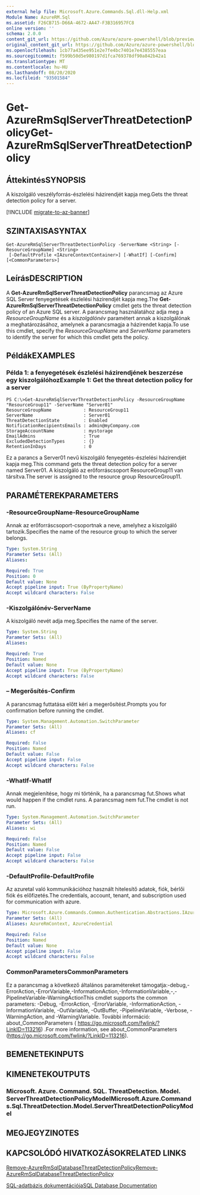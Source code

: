 ```yaml
---
external help file: Microsoft.Azure.Commands.Sql.dll-Help.xml
Module Name: AzureRM.Sql
ms.assetid: F26CB715-D66A-4672-AA47-F3B316957FC8
online version: ''
schema: 2.0.0
content_git_url: https://github.com/Azure/azure-powershell/blob/preview/src/ResourceManager/Sql/Commands.Sql/help/Get-AzureRmSqlServerThreatDetectionPolicy.md
original_content_git_url: https://github.com/Azure/azure-powershell/blob/preview/src/ResourceManager/Sql/Commands.Sql/help/Get-AzureRmSqlServerThreatDetectionPolicy.md
ms.openlocfilehash: 1cb77a435ee951e2e7fe4bc7401e7e4385557eaa
ms.sourcegitcommit: f599b50d5e980197d1fca769378df90a842b42a1
ms.translationtype: MT
ms.contentlocale: hu-HU
ms.lasthandoff: 08/20/2020
ms.locfileid: "93501584"
---
```

# <span data-ttu-id="f4c08-101">Get-AzureRmSqlServerThreatDetectionPolicy</span><span class="sxs-lookup"><span data-stu-id="f4c08-101">Get-AzureRmSqlServerThreatDetectionPolicy</span></span>

## <span data-ttu-id="f4c08-102">Áttekintés</span><span class="sxs-lookup"><span data-stu-id="f4c08-102">SYNOPSIS</span></span>
<span data-ttu-id="f4c08-103">A kiszolgáló veszélyforrás-észlelési házirendjét kapja meg.</span><span class="sxs-lookup"><span data-stu-id="f4c08-103">Gets the threat detection policy for a server.</span></span>

[!INCLUDE [migrate-to-az-banner](../../includes/migrate-to-az-banner.md)]

## <span data-ttu-id="f4c08-104">SZINTAXISA</span><span class="sxs-lookup"><span data-stu-id="f4c08-104">SYNTAX</span></span>

```
Get-AzureRmSqlServerThreatDetectionPolicy -ServerName <String> [-ResourceGroupName] <String>
 [-DefaultProfile <IAzureContextContainer>] [-WhatIf] [-Confirm] [<CommonParameters>]
```

## <span data-ttu-id="f4c08-105">Leírás</span><span class="sxs-lookup"><span data-stu-id="f4c08-105">DESCRIPTION</span></span>
<span data-ttu-id="f4c08-106">A **Get-AzureRmSqlServerThreatDetectionPolicy** parancsmag az Azure SQL Server fenyegetések észlelési házirendjét kapja meg.</span><span class="sxs-lookup"><span data-stu-id="f4c08-106">The **Get-AzureRmSqlServerThreatDetectionPolicy** cmdlet gets the threat detection policy of an Azure SQL server.</span></span>
<span data-ttu-id="f4c08-107">A parancsmag használatához adja meg a *ResourceGroupName* és a *kiszolgálónév* paramétert annak a kiszolgálónak a meghatározásához, amelynek a parancsmagja a házirendet kapja.</span><span class="sxs-lookup"><span data-stu-id="f4c08-107">To use this cmdlet, specify the *ResourceGroupName* and *ServerName* parameters to identify the server for which this cmdlet gets the policy.</span></span>

## <span data-ttu-id="f4c08-108">Példák</span><span class="sxs-lookup"><span data-stu-id="f4c08-108">EXAMPLES</span></span>

### <span data-ttu-id="f4c08-109">Példa 1: a fenyegetések észlelési házirendjének beszerzése egy kiszolgálóhoz</span><span class="sxs-lookup"><span data-stu-id="f4c08-109">Example 1: Get the threat detection policy for a server</span></span>
```
PS C:\>Get-AzureRmSqlServerThreatDetectionPolicy -ResourceGroupName "ResourceGroup11" -ServerName "Server01"
ResourceGroupName            : ResourceGroup11
ServerName                   : Server01
ThreatDetectionState         : Enabled
NotificationRecipientsEmails : admin@myCompany.com
StorageAccountName           : mystorage
EmailAdmins                  : True
ExcludedDetectionTypes       : {}
RetentionInDays              : 0
```

<span data-ttu-id="f4c08-110">Ez a parancs a Server01 nevű kiszolgáló fenyegetés-észlelési házirendjét kapja meg.</span><span class="sxs-lookup"><span data-stu-id="f4c08-110">This command gets the threat detection policy for a server named Server01.</span></span>
<span data-ttu-id="f4c08-111">A kiszolgáló az erőforráscsoport ResourceGroup11 van társítva.</span><span class="sxs-lookup"><span data-stu-id="f4c08-111">The server is assigned to the resource group ResourceGroup11.</span></span>

## <span data-ttu-id="f4c08-112">PARAMÉTEREK</span><span class="sxs-lookup"><span data-stu-id="f4c08-112">PARAMETERS</span></span>

### <span data-ttu-id="f4c08-113">-ResourceGroupName</span><span class="sxs-lookup"><span data-stu-id="f4c08-113">-ResourceGroupName</span></span>
<span data-ttu-id="f4c08-114">Annak az erőforráscsoport-csoportnak a neve, amelyhez a kiszolgáló tartozik.</span><span class="sxs-lookup"><span data-stu-id="f4c08-114">Specifies the name of the resource group to which the server belongs.</span></span>

```yaml
Type: System.String
Parameter Sets: (All)
Aliases: 

Required: True
Position: 0
Default value: None
Accept pipeline input: True (ByPropertyName)
Accept wildcard characters: False
```

### <span data-ttu-id="f4c08-115">-Kiszolgálónév</span><span class="sxs-lookup"><span data-stu-id="f4c08-115">-ServerName</span></span>
<span data-ttu-id="f4c08-116">A kiszolgáló nevét adja meg.</span><span class="sxs-lookup"><span data-stu-id="f4c08-116">Specifies the name of the server.</span></span>

```yaml
Type: System.String
Parameter Sets: (All)
Aliases: 

Required: True
Position: Named
Default value: None
Accept pipeline input: True (ByPropertyName)
Accept wildcard characters: False
```

### <span data-ttu-id="f4c08-117">– Megerősítés</span><span class="sxs-lookup"><span data-stu-id="f4c08-117">-Confirm</span></span>
<span data-ttu-id="f4c08-118">A parancsmag futtatása előtt kéri a megerősítést.</span><span class="sxs-lookup"><span data-stu-id="f4c08-118">Prompts you for confirmation before running the cmdlet.</span></span>

```yaml
Type: System.Management.Automation.SwitchParameter
Parameter Sets: (All)
Aliases: cf

Required: False
Position: Named
Default value: False
Accept pipeline input: False
Accept wildcard characters: False
```

### <span data-ttu-id="f4c08-119">-WhatIf</span><span class="sxs-lookup"><span data-stu-id="f4c08-119">-WhatIf</span></span>
<span data-ttu-id="f4c08-120">Annak megjelenítése, hogy mi történik, ha a parancsmag fut.</span><span class="sxs-lookup"><span data-stu-id="f4c08-120">Shows what would happen if the cmdlet runs.</span></span>
<span data-ttu-id="f4c08-121">A parancsmag nem fut.</span><span class="sxs-lookup"><span data-stu-id="f4c08-121">The cmdlet is not run.</span></span>

```yaml
Type: System.Management.Automation.SwitchParameter
Parameter Sets: (All)
Aliases: wi

Required: False
Position: Named
Default value: False
Accept pipeline input: False
Accept wildcard characters: False
```

### <span data-ttu-id="f4c08-122">-DefaultProfile</span><span class="sxs-lookup"><span data-stu-id="f4c08-122">-DefaultProfile</span></span>
<span data-ttu-id="f4c08-123">Az azuretal való kommunikációhoz használt hitelesítő adatok, fiók, bérlői fiók és előfizetés.</span><span class="sxs-lookup"><span data-stu-id="f4c08-123">The credentials, account, tenant, and subscription used for communication with azure.</span></span>

```yaml
Type: Microsoft.Azure.Commands.Common.Authentication.Abstractions.IAzureContextContainer
Parameter Sets: (All)
Aliases: AzureRmContext, AzureCredential

Required: False
Position: Named
Default value: None
Accept pipeline input: False
Accept wildcard characters: False
```

### <span data-ttu-id="f4c08-124">CommonParameters</span><span class="sxs-lookup"><span data-stu-id="f4c08-124">CommonParameters</span></span>
<span data-ttu-id="f4c08-125">Ez a parancsmag a következő általános paramétereket támogatja:-debug,-ErrorAction,-ErrorVariable,-InformationAction,-InformationVariable,-,-PipelineVariable-WarningAction</span><span class="sxs-lookup"><span data-stu-id="f4c08-125">This cmdlet supports the common parameters: -Debug, -ErrorAction, -ErrorVariable, -InformationAction, -InformationVariable, -OutVariable, -OutBuffer, -PipelineVariable, -Verbose, -WarningAction, and -WarningVariable.</span></span> <span data-ttu-id="f4c08-126">További információ: about_CommonParameters ( https://go.microsoft.com/fwlink/?LinkID=113216) .</span><span class="sxs-lookup"><span data-stu-id="f4c08-126">For more information, see about_CommonParameters (https://go.microsoft.com/fwlink/?LinkID=113216).</span></span>

## <span data-ttu-id="f4c08-127">BEMENETEK</span><span class="sxs-lookup"><span data-stu-id="f4c08-127">INPUTS</span></span>

## <span data-ttu-id="f4c08-128">KIMENETEK</span><span class="sxs-lookup"><span data-stu-id="f4c08-128">OUTPUTS</span></span>

### <span data-ttu-id="f4c08-129">Microsoft. Azure. Command. SQL. ThreatDetection. Model. ServerThreatDetectionPolicyModel</span><span class="sxs-lookup"><span data-stu-id="f4c08-129">Microsoft.Azure.Commands.Sql.ThreatDetection.Model.ServerThreatDetectionPolicyModel</span></span>

## <span data-ttu-id="f4c08-130">MEGJEGYZI</span><span class="sxs-lookup"><span data-stu-id="f4c08-130">NOTES</span></span>

## <span data-ttu-id="f4c08-131">KAPCSOLÓDÓ HIVATKOZÁSOK</span><span class="sxs-lookup"><span data-stu-id="f4c08-131">RELATED LINKS</span></span>

[<span data-ttu-id="f4c08-132">Remove-AzureRmSqlDatabaseThreatDetectionPolicy</span><span class="sxs-lookup"><span data-stu-id="f4c08-132">Remove-AzureRmSqlDatabaseThreatDetectionPolicy</span></span>](./Remove-AzureRmSqlDatabaseThreatDetectionPolicy.md)

[<span data-ttu-id="f4c08-133">SQL-adatbázis dokumentációja</span><span class="sxs-lookup"><span data-stu-id="f4c08-133">SQL Database Documentation</span></span>](https://docs.microsoft.com/azure/sql-database/)


